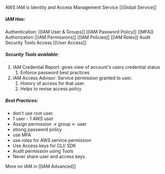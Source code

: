 
AWS IAM is Identity and Access Management Service
[[Global Service]]

##### IAM Has:
Authentication:
	 [[IAM User & Groups]]
	[[IAM Password Policy]]
	[[MFA]]
Authorization
	[[IAM Permissions]]
	[[IAM Policies]]
	[[IAM Roles]]
Audit
	Security Tools
Access
	[[User Access]]

##### Security Tools available:
1. IAM Credential Report: gives view of account's users credential status
	1. Enforce password best practices
2. IAM Access Advisor: Service permission granted to user. 
	1. History of access for that user.
	2. Helps to revise access policy

##### Best Practices:
- don't use root user.
- 1 user - 1 AWS user
- Assign permission -> group <- user
- strong password policy 
- use MFA 
- use roles for AWS service permission 
- Use Access keys for CLI/ SDK 
- Audit permission using Tools
- Never share user and access keys.


More on IAM in [[IAM Advanced]] 